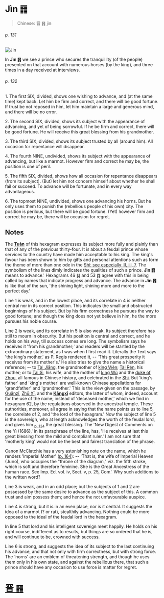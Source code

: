 # Jìn ䷢

> Chinese: 晋 ䷢ jìn

###### p. 131

![Jin](https://88o.io/wp-content/uploads/2018/09/35-e6998bjin.jpg)

In **Jìn ䷢** we see a prince who secures the tranquillity (of the people) presented on that account with numerous horses (by the king), and three times in a day received at interviews.

###### p. 132

1.<a name="35.1"></a> The first SIX, divided, shows one wishing to advance, and (at the same time) kept back. Let him be firm and correct, and there will be good fortune. If trust be not reposed in him, let him maintain a large and generous mind, and there will be no error.

2.<a name="35.2"></a> The second SIX, divided, shows its subject with the appearance of advancing, and yet of being sorrowful. If he be firm and correct, there will be good fortune. He will receive this great blessing from his grandmother.

3.<a name="35.3"></a> The third SIX, divided, shows its subject trusted by all (around him). All occasion for repentance will disappear.

4.<a name="35.4"></a> The fourth NINE, undivided, shows its subject with the appearance of advancing, but like a marmot. However firm and correct he may be, the position is one of peril.

5.<a name="35.5"></a> The fifth SIX, divided, shows how all occasion for repentance disappears (from its subject). (But) let him not concern himself about whether he shall fail or succeed. To advance will be fortunate, and in every way advantageous.

6.<a name="35.6"></a> The topmost NINE, undivided, shows one advancing his horns. But he only uses them to punish the (rebellious people of his own) city.
The position is perilous, but there will be good fortune. (Yet) however firm and correct he may be, there will be occasion for regret.

## Notes

The [**Tuàn**](https://en.wikipedia.org/wiki/Ten_Wings) of this hexagram expresses its subject more fully and plainly than that of any of the previous thirty-four. It is about a feudal prince whose services to the country have made him acceptable to his king. The king's favour has been shown to him by gifts and personal attentions such as form the theme of more than one ode in the [Shī; see especially III, iii, 7](https://ctext.org/dictionary.pl?if=en&id=16515). The symbolism of the lines dimly indicates the qualities of such a prince. **Jìn ䷢** means to advance.' Hexagrams 46 ䷭ and 53 ䷴ agree with this in being called by names that indicate progress and advance. The advance in **Jìn ䷢** is like that of the sun, 'the shining light, shining more and more to the perfect day.'

Line 1 is weak, and in the lowest place, and its correlate in 4 is neither central nor in its correct position. This indicates the small and obstructed beginnings of his subject. But by his firm correctness he pursues the way to good fortune; and though the king does not yet believe in him, he the more pursues his noble course.

Line 2 is weak, and its correlate in 5 is also weak. Its subject therefore has still to mourn in obscurity. But his position is central and correct, and he holds on his way, till success comes ere long. The symbolism says he receives it 'from his grandmother;' and readers will be startled by the extraordinary statement, as I was when I first read it. Literally the Text says 'the king's mother,' as P. Regis rendered it, -- 'This great prosperity it receives from its mother's.' He also tries to give the name a historical reference; -- to [Tài Jiāng](https://zh.wikipedia.org/zh-cn/太姜), the grandmother of [king Wén](https://en.wikipedia.org/wiki/King_Wen_of_Zhou); [Tài Rén](https://zh.wikipedia.org/zh-cn/太任), his mother; or to [Tài Sì](https://en.wikipedia.org/wiki/Tai_Si), his wife, and the mother of [king Wǔ](https://en.wikipedia.org/wiki/King_Wu_of_Zhou) and the [duke of Zhou](https://en.wikipedia.org/wiki/Duke_of_Zhou), all famous in Chinese history, and celebrated in the [Shī](https://en.wikipedia.org/wiki/Classic_of_Poetry). But 'king's father' and 'king's mother' are well-known Chinese appellations for 'grandfather' and 'grandmother.' This is the view given on the passage, by [Guǎnzǐ](https://en.wikipedia.org/wiki/Guanzi_(text)), [Zhū Xī](https://en.wikipedia.org/wiki/Zhu_Xi), and the [**Kāngxī**](https://en.wikipedia.org/wiki/Kangxi_Dictionary) editors, the latter of whom, indeed, account for the use of the name, instead of 'deceased mother,' which we find in hexagram 62, by the regulations observed in the ancestral temple. These authorities, moreover, all agree in saying that the name points us to line 5, the correlate of 2, and 'the lord of the hexagram.' Now the subject of line 5 is the sovereign, who at length acknowledges the worth of the feudal lord, and gives him <sub>[p. 134](e6988ee5a4b7mingyi.md#p-134)</sub> the great blessing. The 'New Digest of Comments on the Yì (1686),' in its paraphrase of the line, has, 'He receives at last this great blessing from the mild and compliant ruler.' I am not sure that 'motherly king' would not be the best and fairest translation of the phrase.

Canon McClatchie has a very astonishing note on the name, which he renders 'Imperial Mother' ([p. 164](e4ba95jing.md#p-164)): -- 'That is, the wife of Imperial Heaven (Juno), who occupies the "throne of the diagram," viz. the fifth stroke, which is soft and therefore feminine. She is the Great Ancestress of the human race. See Imp. Ed. vol. iv, Sect. v, p. 25, Com.' Why such additions to the written word?

Line 3 is weak, and in an odd place; but the subjects of 1 and 2 are possessed by the same desire to advance as the subject of this. A common trust and aim possess them; and hence the not unfavourable auspice.

Line 4 is strong, but it is in an even place, nor is it central. It suggests the idea of a marmot (? or rat), stealthily advancing. Nothing could be more opposed to the ideal of the feudal lord in the hexagram.

In line 5 that lord and his intelligent sovereign meet happily. He holds on his right course, indifferent as to results, but things are so ordered that he is, and will continue to be, crowned with success.

Line 6 is strong, and suggests the idea of its subject to the last continuing his advance, and that not only with firm correctness, but with strong force. The 'horns' are an emblem of threatening strength, and though he uses them only in his own state, and against the rebellious there, that such a prince should have any occasion to use force is matter for regret.

# [晋 ䷢](./e6998bjin_cn.md)
